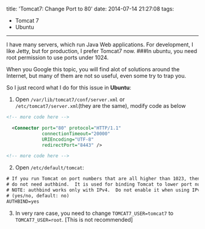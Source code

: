 title: 'Tomcat7: Change Port to 80'
date: 2014-07-14 21:27:08
tags:
  - Tomcat 7
  - Ubuntu
---
I have many servers, which run Java Web applications. For development, I like Jetty, but for production, I prefer Tomcat7 now.
###In ubuntu, you need root permission to use ports under 1024.
<!-- more -->

When you Google this topic, you will find alot of solutions around the Internet, but many of them are not so useful, even some try to trap you.

So I just record what I do for this issue in **Ubuntu**:   

1. Open `/var/lib/tomcat7/conf/server.xml` or `/etc/tomcat7/server.xml`(they are the same), modify code as below
```xml
<!-- more code here -->

  <Connector port="80" protocol="HTTP/1.1"
             connectionTimeout="20000"
             URIEncoding="UTF-8"
             redirectPort="8443" />

<!-- more code here -->
```

2. Open `/etc/default/tomcat`:    
```xml
# If you run Tomcat on port numbers that are all higher than 1023, then you
# do not need authbind.  It is used for binding Tomcat to lower port numbers.
# NOTE: authbind works only with IPv4.  Do not enable it when using IPv6.
# (yes/no, default: no)
AUTHBIND=yes
```

3. In very rare case, you need to change `TOMCAT7_USER=tomcat7` to `TOMCAT7_USER=root`. [This is not recommended]

